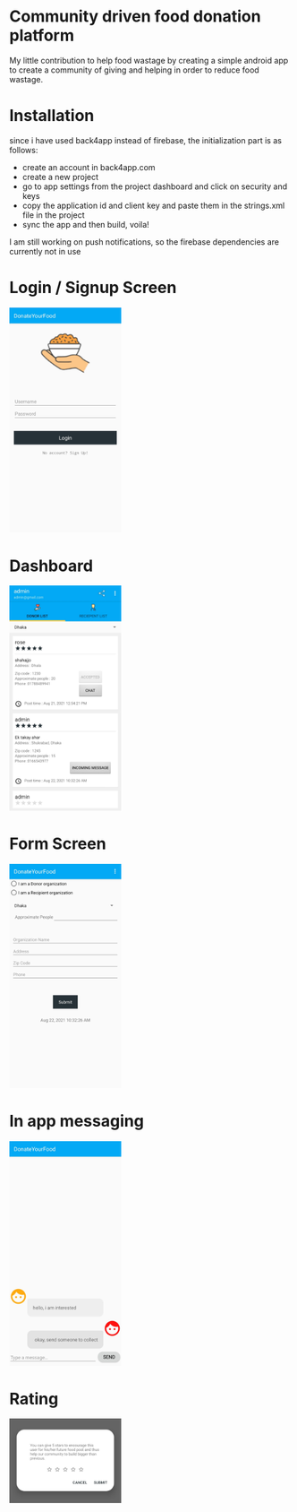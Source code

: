  # Community driven food donation platform
 My little contribution to help food wastage by creating a simple android app to create a community of giving and helping in order to reduce food wastage.
 
 
 # Installation
 since i have used back4app instead of firebase, the initialization part is as follows:
   - create an account in back4app.com
   - create a new project
   - go to app settings from the project dashboard and click on security and keys
   - copy the application id and client key and paste them in the strings.xml file in the project
   - sync the app and then build, voila!
  
   I am still working on push notifications, so the firebase dependencies are currently not in use
 
# **Login / Signup Screen**

<img src = "images/login.jpg" width = "200">

# **Dashboard**

<img src="images/dashboard.jpg" width = "200">

# **Form Screen**

<img src="images/form.jpg" width = "200">

# **In app messaging**

<img src = "images/message.jpg" width = "200">

# **Rating**

<img src = "images/rating.jpg" width = "200">
